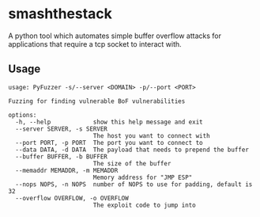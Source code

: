 # smashthestack
A python tool which automates simple buffer overflow attacks for applications that require a tcp socket to interact with.

## Usage
~~~
usage: PyFuzzer -s/--server <DOMAIN> -p/--port <PORT>

Fuzzing for finding vulnerable BoF vulnerabilities

options:
  -h, --help            show this help message and exit
  --server SERVER, -s SERVER
                        The host you want to connect with
  --port PORT, -p PORT  The port you want to connect to
  --data DATA, -d DATA  The payload that needs to prepend the buffer
  --buffer BUFFER, -b BUFFER
                        The size of the buffer
  --memaddr MEMADDR, -m MEMADDR
                        Memory address for "JMP ESP"
  --nops NOPS, -n NOPS  number of NOPS to use for padding, default is 32
  --overflow OVERFLOW, -o OVERFLOW
                        The exploit code to jump into
~~~

